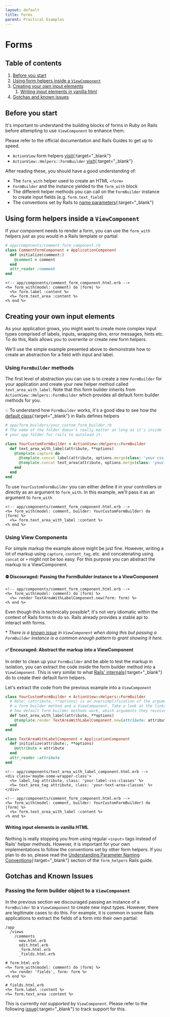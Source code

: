 ```yaml
---
layout: default
title: Forms
parent: Practical Examples
---
```


# Forms

## Table of contents

1. [Before you start](#before-you-start)
2. [Using form helpers inside a `ViewComponent`](#using-form-helpers-inside-a-view-component)
3. [Creating your own input elements](#creating-your-own-input-elements)
    1. [Writing input elements in vanilla html](#writing-input-elements-in-vanilla-html)
4. [Gotchas and known issues](#gotchas-and-known-issues)

## Before you start

It's important to understand the building blocks of forms in Ruby on Rails before attempting to use `ViewComponent` to enhance them.

Please refer to the official documentation and Rails Guides to get up to speed.

- `ActionView` form helpers [visit](https://guides.rubyonrails.org/form_helpers.html){:target="_blank"}
- `ActionView::Helpers::FormBuilder` [visit](https://edgeapi.rubyonrails.org/classes/ActionView/Helpers/FormBuilder.html){:target="_blank"}

After reading these, you should have a good understanding of:

- The `form_with` helper used to create an HTML `<form>`
- `FormBuilder` and the instance yielded to the `form_with` block
- The different helper methods you can call on the `FormBuilder` instance to create input fields (e.g. `form.text_field`)
- The conventions set by Rails to [name parameters](https://guides.rubyonrails.org/form_helpers.html#understanding-parameter-naming-conventions){:target="_blank"}

## Using form helpers inside a `ViewComponent`

If your component needs to render a form, you can use the `form_with` helpers just as you would in a Rails template or partial

```ruby
# app/components/comment_form_component.rb
class CommentFormComponent < ApplicationComponent
  def initialize(comment:)
    @comment = comment
  end
  attr_reader :comment
end
```

```erb
<!-- app/components/comment_form_component.html.erb -->
<%= form_with(model: comment) do |form| %>
  <%= form.label :content %>
  <%= form.text_area :content %>
<% end %>
```

## Creating your own input elements

As your application grows, you might want to create more complex input types comprised of labels, inputs, wrapping
divs, error messages, hints etc. To do this, Rails allows you to overwrite or create new form helpers.

We'll use the simple example presented above to demonstrate how to create an abstraction for a field with input and
label.

### Using `FormBuilder` methods

The first level of abstraction you can use is to create a new `FormBuilder` for your application and create your new
helper method called `text_area_with_label`. Note that this form builder inherits from
`ActionView::Helpers::FormBuilder` which provides all default form builder methods for you.

💡 To understand how `FormBuilder` works, it's a good idea to see how the [default class](https://github.com/rails/rails/blob/main/actionview/lib/action_view/helpers/form_helper.rb){:target="_blank"} in Rails defines helpers

```ruby
# app/form_builders/your_custom_form_builder.rb
# The name of the folder doesn't really matter as long as it's inside
# your app folder for rails to autoload it.

class YourCustomFormBuilder < ActionView::Helpers::FormBuilder
  def text_area_with_label(attribute, **options)
    @template.capture do
      @template.concat label(attribute, options.merge(class: 'your-css-classes')
      @template.concat text_area(attribute, options.merge(class: 'your-css-classes')
    end
  end
end
```

To use `YourCustomFormBuilder` you can either define it in your controllers or directly as an argument to `form_with`. In this example, we'll pass it as an argument to `form_with`

```erb
<!-- app/components/comment_form_component.html.erb -->
<%= form_with(model: comment, builder: YourCustomFormBuilder) do |form| %>
  <%= form.text_area_with_label :content %>
<% end %>
```

### Using View Components

For simple markup the example above might be just fine. However, writing a lot of markup using `capture`,
`content_tag`, etc. and concatenating using `concat` or `+` might not be too easy. For this purpose you can abstract
the markup to a ViewComponent.

#### ⛔️ Discouraged: Passing the FormBuilder instance to a ViewComponent

```erb
<!-- app/components/comment_form_component.html.erb -->
<%= form_with(model: comment) do |form| %>
  <%= render TextAreaWithLabelComponent.new(form: form) %>
<% end %>
```

Even though this is technically possible*, it's not very idiomatic within the context of Rails forms to do so. Rails
already provides a stable api to interact with forms.

\* _There is a [known issue](#gotchas-and-known-issues) in `ViewComponent` when doing this but passing a
`FormBuilder` instance is a common enough pattern to grant showing it here._

#### ✅ Encouraged: Abstract the markup into a ViewComponent

In order to clean up your `FormBuilder` and be able to test the markup in isolation, you can extract the code inside the form builder method into a `ViewComponent`. This is very similar to what [Rails' internals](https://github.com/rails/rails/blob/d3f4db9e95a475822c02b29241a5d07cbcff6fd5/actionview/lib/action_view/helpers/form_helper.rb#L1151){:target="_blank"} do to create their default form helpers.

Let's extract the code from the previous example into a `ViewComponent`

```ruby
class YourCustomFormBuilder < ActionView::Helpers::FormBuilder
  # Note: (attribute, **options) is an oversimplification of the arguments passed into
  # a form builder method and a ViewComponent. Take a look at the links above to understand
  # how default form builder methods work, which arguments they receive, etc.
  def text_area_with_label(attribute, **options)
    @template.render TextAreaWithLabelComponent.new(attribute: attribute, **options)
  end
end
```

```ruby
class TextAreaWithLabelComponent < ApplicationComponent
  def initialize(attribute:, **options)
    @attribute = attribute
  end
  attr_reader :attribute
end
```

```erb
<!-- app/components/text_area_with_label_component.html.erb -->
<div class='maybe-some-wrapper-class'>
  <%= label_tag attribute, class: 'your-label-css-classes' %>
  <%= text_area_tag attribute, class: 'your-text-area-classes' %>
</div>
```

```erb
<!-- app/components/comment_form_component.html.erb -->
<%= form_with(model: comment, builder: YourCustomFormBuilder) do |form| %>
  <%= form.text_area_with_label :content %>
<% end %>
```

#### Writing input elements in vanilla HTML

Nothing is really stopping you from using regular `<input>` tags instead of Rails' helper methods. However, it is important for your own implementations to follow the conventions set by other form helpers. If you plan to do so, please read the [Understanding Parameter Naming Conventions](https://guides.rubyonrails.org/form_helpers.html#understanding-parameter-naming-conventions){:target="_blank"} section of the `form_helpers` Rails guide.

## Gotchas and Known Issues

### Passing the form builder object to a `ViewComponent`

In the previous section we discouraged passing an instance of a `FormBuilder` to a `ViewComponent` to create new input types. However, there are legitimate cases to do this. For example, it is common in some Rails applications to extract the fields of a form into their own partial:

```console
/app
  /views
    /comments
      new.html.erb
      edit.html.erb
      _form.html.erb
      _fields.html.erb
```

```erb
# form.html.erb
<%= form_with(model: comment) do |form| %>
  <%= render 'fields', form: form %>
<% end %>
```

```erb
# fields.html.erb
<%= form.label :content %>
<%= form.text_area :content %>
```

This is currently *not supported* by `ViewComponent`. Please refer to the following [issue](https://github.com/github/view_component/issues/241){:target="_blank"} to track support for this.
